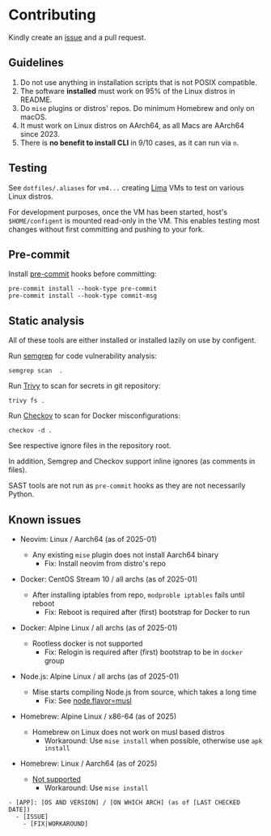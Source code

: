 # Contributing

Kindly create an [issue](https://github.com/raas-dev/configent/issues) and
a pull request.

## Guidelines

1. Do not use anything in installation scripts that is not POSIX compatible.
3. The software **installed** must work on 95% of the Linux distros in README.
3. Do `mise` plugins or distros' repos. Do minimum Homebrew and only on macOS.
4. It must work on Linux distros on AArch64, as all Macs are AArch64 since 2023.
5. There is **no benefit to install CLI** in 9/10 cases, as it can run via `n`.

## Testing

See `dotfiles/.aliases` for `vm4...` creating
[Lima](https://github.com/lima-vm/lima) VMs to test on various Linux distros.

For development purposes, once the VM has been started, host's `$HOME/configent`
is mounted read-only in the VM. This enables testing most changes without first
committing and pushing to your fork.

## Pre-commit

Install [pre-commit](https://pre-commit.com/) hooks before committing:

    pre-commit install --hook-type pre-commit
    pre-commit install --hook-type commit-msg

## Static analysis

All of these tools are either installed or installed lazily on use by configent.

Run [semgrep](https://semgrep.dev/) for code vulnerability analysis:

    semgrep scan  .

Run [Trivy](https://trivy.dev/latest/) to scan for secrets in git repository:

    trivy fs .

Run [Checkov](https://www.checkov.io/) to scan for Docker misconfigurations:

    checkov -d .

See respective ignore files in the repository root.

In addition, Semgrep and Checkov support inline ignores (as comments in files).

SAST tools are not run as `pre-commit` hooks as they are not necessarily Python.

## Known issues

- Neovim: Linux / Aarch64 (as of 2025-01)
  - Any existing `mise` plugin does not install Aarch64 binary
    - Fix: Install neovim from distro's repo

- Docker: CentOS Stream 10 / all archs (as of 2025-01)
  - After installing iptables from repo, `modproble iptables` fails until reboot
    - Fix: Reboot is required after (first) bootstrap for Docker to run

- Docker: Alpine Linux / all archs (as of 2025-01)
  - Rootless docker is not supported
    - Fix: Relogin is required after (first) bootstrap to be in `docker` group

- Node.js: Alpine Linux / all archs (as of 2025-01)
  - Mise starts compiling Node.js from source, which takes a long time
    - Fix: See [node.flavor=musl](https://mise.jdx.dev/lang/node.html#unofficial-builds)

- Homebrew: Alpine Linux / x86-64 (as of 2025)
  - Homebrew on Linux does not work on musl based distros
    - Workaround: Use `mise install` when possible, otherwise use `apk install`

- Homebrew: Linux / Aarch64  (as of 2025)
  - [Not supported](https://docs.brew.sh/Homebrew-on-Linux#arm-unsupported)
    - Workaround: Use `mise install`

```
- [APP]: [OS AND VERSION] / [ON WHICH ARCH] (as of [LAST CHECKED DATE])
  - [ISSUE]
    - [FIX|WORKAROUND]
```
